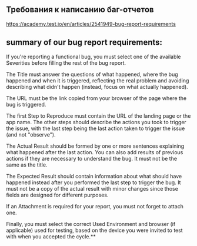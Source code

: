 ## Требования к написанию баг-отчетов
https://academy.test.io/en/articles/2541949-bug-report-requirements 

## summary of our bug report requirements:

If you're reporting a functional bug, you must select one of the available Severities before filling the rest of the bug report. 

The Title must answer the questions of what happened, where the bug happened and when it is triggered, reflecting the real problem and avoiding describing what didn't happen (instead, focus on what actually happened).

The URL must be the link copied from your browser of the page where the bug is triggered.

The first Step to Reproduce must contain the URL of the landing page or the app name. The other steps should describe the actions you took to trigger the issue, with the last step being the last action taken to trigger the issue (and not "observe").

The Actual Result should be formed by one or more sentences explaining what happened after the last action. You can also add results of previous actions if they are necessary to understand the bug. It must not be the same as the title.

The Expected Result should contain information about what should have happened instead after you performed the last step to trigger the bug. It must not be a copy of the actual result with minor changes since those fields are designed for different purposes.

If an Attachment is required for your report, you must not forget to attach one.

Finally, you must select the correct Used Environment and browser (if applicable) used for testing, based on the device you were invited to test with when you accepted the cycle.**
